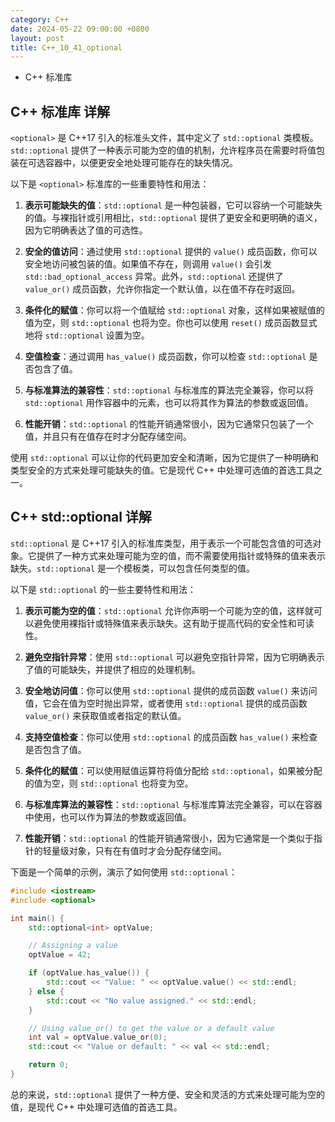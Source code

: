 ```yaml
---
category: C++
date: 2024-05-22 09:00:00 +0800
layout: post
title: C++_10_41_optional
---
```


+ C++ <optional>标准库

## C++ <optional> 标准库 详解

`<optional>` 是 C++17 引入的标准头文件，其中定义了 `std::optional` 类模板。`std::optional` 提供了一种表示可能为空的值的机制，允许程序员在需要时将值包装在可选容器中，以便更安全地处理可能存在的缺失情况。

以下是 `<optional>` 标准库的一些重要特性和用法：

1. **表示可能缺失的值**：`std::optional` 是一种包装器，它可以容纳一个可能缺失的值。与裸指针或引用相比，`std::optional` 提供了更安全和更明确的语义，因为它明确表达了值的可选性。

2. **安全的值访问**：通过使用 `std::optional` 提供的 `value()` 成员函数，你可以安全地访问被包装的值。如果值不存在，则调用 `value()` 会引发 `std::bad_optional_access` 异常。此外，`std::optional` 还提供了 `value_or()` 成员函数，允许你指定一个默认值，以在值不存在时返回。

3. **条件化的赋值**：你可以将一个值赋给 `std::optional` 对象，这样如果被赋值的值为空，则 `std::optional` 也将为空。你也可以使用 `reset()` 成员函数显式地将 `std::optional` 设置为空。

4. **空值检查**：通过调用 `has_value()` 成员函数，你可以检查 `std::optional` 是否包含了值。

5. **与标准算法的兼容性**：`std::optional` 与标准库的算法完全兼容，你可以将 `std::optional` 用作容器中的元素，也可以将其作为算法的参数或返回值。

6. **性能开销**：`std::optional` 的性能开销通常很小，因为它通常只包装了一个值，并且只有在值存在时才分配存储空间。

使用 `std::optional` 可以让你的代码更加安全和清晰，因为它提供了一种明确和类型安全的方式来处理可能缺失的值。它是现代 C++ 中处理可选值的首选工具之一。

## C++ std::optional 详解

`std::optional` 是 C++17 引入的标准库类型，用于表示一个可能包含值的可选对象。它提供了一种方式来处理可能为空的值，而不需要使用指针或特殊的值来表示缺失。`std::optional` 是一个模板类，可以包含任何类型的值。

以下是 `std::optional` 的一些主要特性和用法：

1. **表示可能为空的值**：`std::optional` 允许你声明一个可能为空的值，这样就可以避免使用裸指针或特殊值来表示缺失。这有助于提高代码的安全性和可读性。

2. **避免空指针异常**：使用 `std::optional` 可以避免空指针异常，因为它明确表示了值的可能缺失，并提供了相应的处理机制。

3. **安全地访问值**：你可以使用 `std::optional` 提供的成员函数 `value()` 来访问值，它会在值为空时抛出异常，或者使用 `std::optional` 提供的成员函数 `value_or()` 来获取值或者指定的默认值。

4. **支持空值检查**：你可以使用 `std::optional` 的成员函数 `has_value()` 来检查是否包含了值。

5. **条件化的赋值**：可以使用赋值运算符将值分配给 `std::optional`，如果被分配的值为空，则 `std::optional` 也将变为空。

6. **与标准库算法的兼容性**：`std::optional` 与标准库算法完全兼容，可以在容器中使用，也可以作为算法的参数或返回值。

7. **性能开销**：`std::optional` 的性能开销通常很小，因为它通常是一个类似于指针的轻量级对象，只有在有值时才会分配存储空间。

下面是一个简单的示例，演示了如何使用 `std::optional`：

```cpp
#include <iostream>
#include <optional>

int main() {
    std::optional<int> optValue;

    // Assigning a value
    optValue = 42;

    if (optValue.has_value()) {
        std::cout << "Value: " << optValue.value() << std::endl;
    } else {
        std::cout << "No value assigned." << std::endl;
    }

    // Using value_or() to get the value or a default value
    int val = optValue.value_or(0);
    std::cout << "Value or default: " << val << std::endl;

    return 0;
}
```

总的来说，`std::optional` 提供了一种方便、安全和灵活的方式来处理可能为空的值，是现代 C++ 中处理可选值的首选工具。